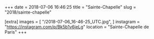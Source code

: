 +++
date = 2018-07-06 16:46:25
title = "Sainte-Chapelle"
slug = "2018/sainte-chapelle"

[extra]
images = [
    "/2018-07-06_16-46-25_UTC.jpg",
]
instagram = "https://instagram.com/p/Bk5b1v6jeLg"
location = "Sainte-Chapelle de Paris"
+++

